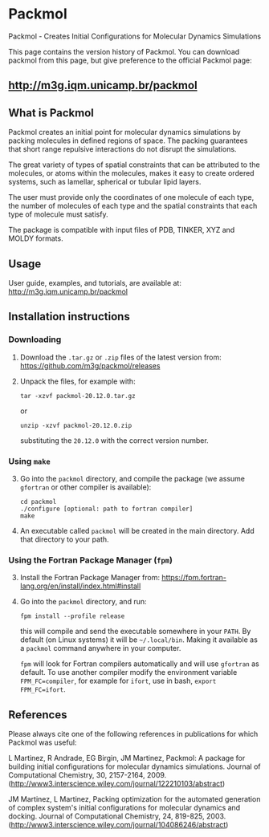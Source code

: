 # Packmol

Packmol - Creates Initial Configurations for Molecular Dynamics Simulations

This page contains the version history of Packmol. You can download packmol from this page, but give preference to the official Packmol page: 

http://m3g.iqm.unicamp.br/packmol
---------------------------------

## What is Packmol

Packmol creates an initial point for molecular dynamics simulations by packing molecules in defined regions of space. The packing guarantees that short range repulsive interactions do not disrupt the simulations.

The great variety of types of spatial constraints that can be attributed to the molecules, or atoms within the molecules, makes it easy to create ordered systems, such as lamellar, spherical or tubular lipid layers.

The user must provide only the coordinates of one molecule of each type, the number of molecules of each type and the spatial constraints that each type of molecule must satisfy.

The package is compatible with input files of PDB, TINKER, XYZ and MOLDY formats.

## Usage

User guide, examples, and tutorials, are available at: http://m3g.iqm.unicamp.br/packmol

## Installation instructions

### Downloading

1. Download the `.tar.gz` or `.zip` files of the latest version from: https://github.com/m3g/packmol/releases

2. Unpack the files, for example with: 
   ```
   tar -xzvf packmol-20.12.0.tar.gz
   ```
   or
   ```
   unzip -xzvf packmol-20.12.0.zip
   ```
   substituting the `20.12.0` with the correct version number.

### Using `make`

3. Go into the `packmol` directory, and compile the package (we assume `gfortran` or other compiler is available):
    ```
    cd packmol
    ./configure [optional: path to fortran compiler]
    make
    ```

4. An executable called `packmol` will be created in the main directory. Add that directory to your path.

### Using the Fortran Package Manager (`fpm`)

3. Install the Fortran Package Manager from: https://fpm.fortran-lang.org/en/install/index.html#install

4. Go into the `packmol` directory, and run:
   ```
   fpm install --profile release
   ```
   this will compile and send the executable somewhere in your `PATH`.
   By default (on Linux systems) it will be `~/.local/bin`. Making it available
   as a `packmol` command anywhere in your computer.

   `fpm` will look for Fortran compilers automatically and will use `gfortran`
   as default. To use another compiler modify the environment variable
   `FPM_FC=compiler`, for example for `ifort`, use in bash, `export FPM_FC=ifort`.

## References

Please always cite one of the following references in publications for which Packmol was useful:

L Martinez, R Andrade, EG Birgin, JM Martinez, Packmol: A package for building initial configurations for molecular dynamics simulations. Journal of Computational Chemistry, 30, 2157-2164, 2009. (http://www3.interscience.wiley.com/journal/122210103/abstract)

JM Martinez, L Martinez, Packing optimization for the automated generation of complex system's initial configurations for molecular dynamics and docking. Journal of Computational Chemistry, 24, 819-825, 2003.
(http://www3.interscience.wiley.com/journal/104086246/abstract)



